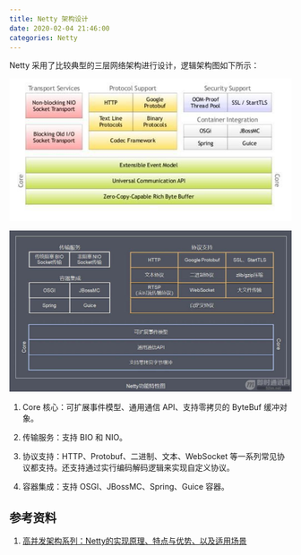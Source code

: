 ```yaml
---
title: Netty 架构设计
date: 2020-02-04 21:46:00
categories: Netty
---
```

Netty 采用了比较典型的三层网络架构进行设计，逻辑架构图如下所示：

![Netty架构设计](/images/netty/Netty架构设计.jpg)

![Netty架构设计-中文](/images/netty/Netty架构设计-中文.jpg)

1. Core 核心：可扩展事件模型、通用通信 API、支持零拷贝的 ByteBuf 缓冲对象。

2. 传输服务：支持 BIO 和 NIO。

3. 协议支持：HTTP、Protobuf、二进制、文本、WebSocket 等一系列常见协议都支持。还支持通过实行编码解码逻辑来实现自定义协议。

4. 容器集成：支持 OSGI、JBossMC、Spring、Guice 容器。

## 参考资料
1. [高并发架构系列：Netty的实现原理、特点与优势、以及适用场景](https://youzhixueyuan.com/netty-implementation-principle.html)

